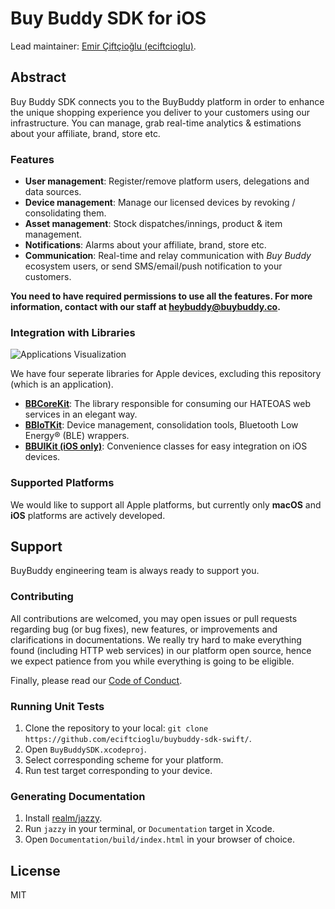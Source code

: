 # Buy Buddy SDK for iOS

Lead maintainer: [Emir Çiftçioğlu (eciftcioglu)](https://github.com/eciftcioglu/).

## Abstract

Buy Buddy SDK connects you to the BuyBuddy platform in order to enhance the unique shopping experience you deliver to your customers using our infrastructure.
You can manage, grab real-time analytics & estimations about your affiliate, brand, store etc.

### Features
- **User management**: Register/remove platform users, delegations and data sources.
- **Device management**: Manage our licensed devices by revoking / consolidating them.
- **Asset management**: Stock dispatches/innings, product & item management.
- **Notifications**: Alarms about your affiliate, brand, store etc.
- **Communication**: Real-time and relay communication with *Buy Buddy* ecosystem users, or send SMS/email/push notification to your customers.

**You need to have required permissions to use all the features. For more information, contact with our staff at heybuddy@buybuddy.co.**

### Integration with Libraries

![Applications Visualization](https://github.com/eciftcioglu/buybuddy-sdk-swift/blob/master/Documentation/BuyBuddySDK.png)

We have four seperate libraries for Apple devices, excluding this repository (which is an application).
- [**BBCoreKit**](https://github.com/heybuybuddy/BuyBuddyKit/): The library responsible for consuming our HATEOAS web services in an elegant way.
- [**BBIoTKit**](https://github.com/heybuybuddy/IoTKit/): Device management, consolidation tools, Bluetooth Low Energy® (BLE) wrappers.
- [**BBUIKit (iOS only)**](https://github.com/heybuybuddy/BuyBuddyUIKit/): Convenience classes for easy integration on iOS devices.

### Supported Platforms

We would like to support all Apple platforms, but currently only **macOS** and **iOS** platforms are actively developed.

## Support
BuyBuddy engineering team is always ready to support you.

### Contributing
All contributions are welcomed, you may open issues or pull requests regarding bug (or bug fixes), new features, or improvements and clarifications in documentations.
We really try hard to make everything found (including HTTP web services) in our platform open source, hence we expect patience from you while everything is going to be eligible.

Finally, please read our [Code of Conduct](https://github.com/eciftcioglu/buybuddy-sdk-swift/blob/master/code-of-conduct.md).

### Running Unit Tests
1. Clone the repository to your local: `git clone https://github.com/eciftcioglu/buybuddy-sdk-swift/`.
2. Open `BuyBuddySDK.xcodeproj`.
3. Select corresponding scheme for your platform.
4. Run test target corresponding to your device.

### Generating Documentation
1. Install [realm/jazzy](https://github.com/realm/jazzy).
2. Run `jazzy` in your terminal, or `Documentation` target in Xcode.
3. Open `Documentation/build/index.html` in your browser of choice.

## License
MIT
